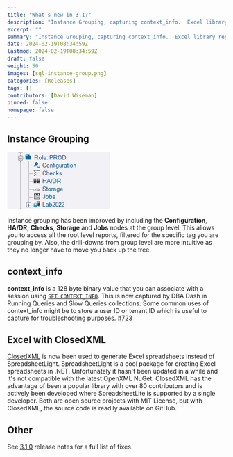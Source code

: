 ```yaml
---
title: "What's new in 3.1?"
description: "Instance Grouping, capturing context_info.  Excel library replaced with ClosedXML"
excerpt: ""
summary: "Instance Grouping, capturing context_info.  Excel library replaced with ClosedXML"
date: 2024-02-19T08:34:59Z
lastmod: 2024-02-19T08:34:59Z
draft: false
weight: 50
images: [sql-instance-group.png]
categories: [Releases]
tags: []
contributors: [David Wiseman]
pinned: false
homepage: false
---
```

## Instance Grouping

![Instance Grouping](sql-instance-group2.png)

Instance grouping has been improved by including the **Configuration**, **HA/DR**, **Checks**, **Storage** and **Jobs** nodes at the group level.  This allows you to access all the root level reports, filtered for the specific tag you are grouping by.  Also, the drill-downs from group level are more intuitive as they no longer have to move you back up the tree.

## context_info

**context_info** is a 128 byte binary value that you can associate with a session using [`SET CONTEXT_INFO`](https://learn.microsoft.com/en-us/sql/t-sql/statements/set-context-info-transact-sql?view=sql-server-ver16).  This is now captured by DBA Dash in Running Queries and Slow Queries collections.  Some common uses of context_info might be to store a user ID or tenant ID which is useful to capture for troubleshooting purposes. [#723](https://github.com/trimble-oss/dba-dash/discussions/723)

## Excel with ClosedXML

[ClosedXML](https://github.com/ClosedXML/ClosedXML) is now been used to generate Excel spreadsheets instead of SpreadsheetLight. SpreadsheetLight is a cool package for creating Excel spreadsheets in .NET.  Unfortunately it hasn't been updated in a while and it's not compatible with the latest OpenXML NuGet.  ClosedXML has the advantage of been a popular library with over 80 contributors and is actively been developed where SpreadsheetLite is supported by a single developer.  Both are open source projects with MIT License, but with ClosedXML, the source code is readily available on GitHub.


## Other

See [3.1.0](https://github.com/trimble-oss/dba-dash/releases/tag/3.1.0) release notes for a full list of fixes.
